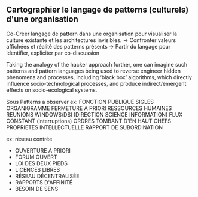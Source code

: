 ## Cartographier le langage de patterns (culturels) d'une organisation

Co-Creer langage de pattern dans une organisation pour visualiser la culture existante et les architectures invisibles.
-> Confronter valeurs affichées et réalité des patterns présents
-> Partir du langage pour identifier, expliciter par co-discussion

Taking the analogy of the hacker approach further, one can imagine such patterns and
pattern languages being used to reverse engineer hidden phenomena and processes,
including ‘black box’ algorithms, which directly influence socio-technological processes,
and produce indirect/emergent effects on socio-ecological systems.

Sous Patterns a observer
ex: FONCTION PUBLIQUE
SIGLES
ORGANIGRAMME
FERMETURE A PRIORI
RESSOURCES HUMAINES
REUNIONS
WINDOWS/DSI (DIRECTION SCIENCE INFORMATION)
FLUX CONSTANT (interruptions)
ORDRES TOMBANT D'EN HAUT 
CHEFS
PROPRIETES INTELLECTUELLE
RAPPORT DE SUBORDINATION

ex: réseau contrée
- OUVERTURE A PRIORI
- FORUM OUVERT
- LOI DES DEUX PIEDS
- LICENCES LIBRES
- RÉSEAU DÉCENTRALISÉE
- RAPPORTS D'AFFINITÉ
- BESOIN DE SENS
